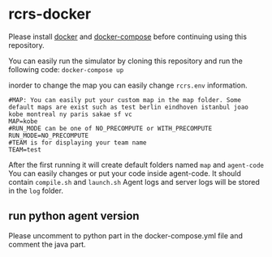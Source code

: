 
# rcrs-docker

  

Please install [docker](https://docs.docker.com/get-docker/) and [docker-compose](https://docs.docker.com/compose/install/) before continuing using this repository.

  
You can easily run the simulator by cloning this repository and run the following code:
```docker-compose up```

inorder to change the map you can easily change `rcrs.env` information.
```
#MAP: You can easily put your custom map in the map folder. Some default maps are exist such as test berlin eindhoven istanbul joao kobe montreal ny paris sakae sf vc 
MAP=kobe
#RUN_MODE can be one of NO_PRECOMPUTE or WITH_PRECOMPUTE
RUN_MODE=NO_PRECOMPUTE
#TEAM is for displaying your team name
TEAM=test
```

After the first running it will create default folders named `map` and `agent-code`
You can easily changes or put your code inside agent-code. It should contain `compile.sh` and `launch.sh`
Agent logs and server logs will be stored in the `log` folder.


## run python agent version

Please uncomment to python part in the docker-compose.yml file and comment the java part.
